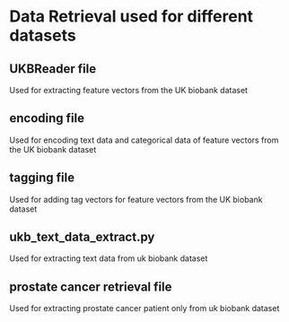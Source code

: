 # Data Retrieval used for different datasets
## UKBReader file
Used for extracting feature vectors from the UK biobank dataset
## encoding file
Used for encoding text data and categorical data of feature vectors from the UK biobank dataset
## tagging file
Used for adding tag vectors for feature vectors from the UK biobank dataset
## ukb_text_data_extract.py
Used for extracting text data from uk biobank dataset
## prostate cancer retrieval file
Used for extracting prostate cancer patient only from uk biobank dataset
